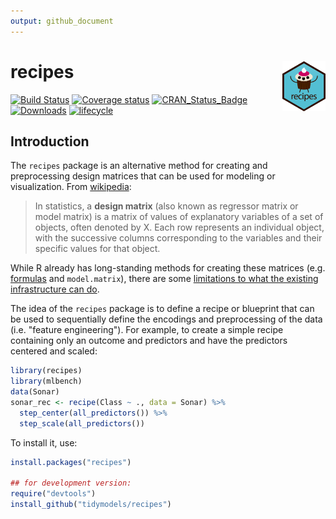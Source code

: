 ```yaml
---
output: github_document
---
```




# recipes <img src="man/figures/logo.png" align="right" height="80px"/> 

[![Build Status](https://travis-ci.org/tidymodels/recipes.svg?branch=master)](https://travis-ci.org/tidymodels/recipes)
[![Coverage status](https://codecov.io/gh/tidymodels/recipes/branch/master/graph/badge.svg)](https://codecov.io/github/tidymodels/recipes?branch=master)
[![CRAN_Status_Badge](http://www.r-pkg.org/badges/version/recipes)](http://cran.r-project.org/web/packages/recipes)
[![Downloads](http://cranlogs.r-pkg.org/badges/recipes)](http://cran.rstudio.com/package=recipes)
[![lifecycle](https://img.shields.io/badge/lifecycle-maturing-blue.svg)](https://www.tidyverse.org/lifecycle/#maturing)

## Introduction

The `recipes` package is an alternative method for creating and preprocessing design matrices that can be used for modeling or visualization. From [wikipedia](https://en.wikipedia.org/wiki/Design_matrix):

 > In statistics, a **design matrix** (also known as regressor matrix or model matrix) is a matrix of values of explanatory variables of a set of objects, often denoted by X. Each row represents an individual object, with the successive columns corresponding to the variables and their specific values for that object.

While R already has long-standing methods for creating these matrices (e.g. [formulas](https://www.rstudio.com/rviews/2017/02/01/the-r-formula-method-the-good-parts) and `model.matrix`), there are some [limitations to what the existing infrastructure can do](https://rviews.rstudio.com/2017/03/01/the-r-formula-method-the-bad-parts/). 

The idea of the `recipes` package is to define a recipe or blueprint that can be used to sequentially define the encodings and preprocessing of the data (i.e. "feature engineering"). For example, to create a simple recipe containing only an outcome and predictors and have the predictors centered and scaled:


```r
library(recipes)
library(mlbench)
data(Sonar)
sonar_rec <- recipe(Class ~ ., data = Sonar) %>%
  step_center(all_predictors()) %>%
  step_scale(all_predictors())
```

To install it, use:

```r
install.packages("recipes")

## for development version:
require("devtools")
install_github("tidymodels/recipes")
```
